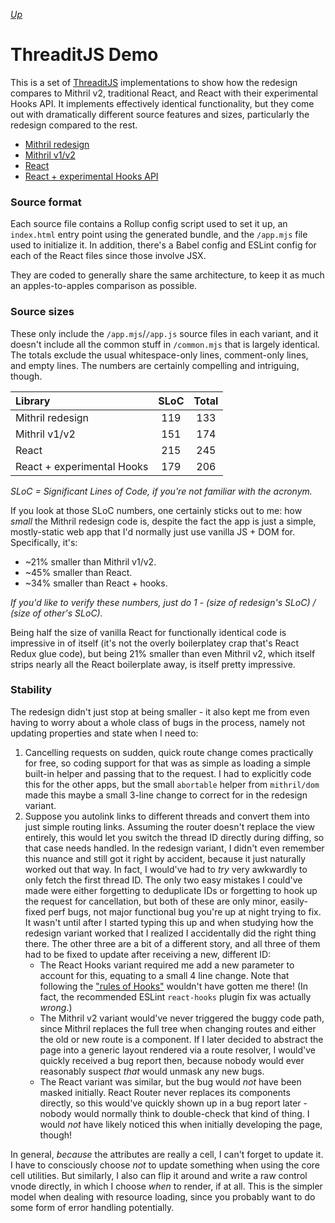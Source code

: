 [*Up*](../../README.md)

# ThreaditJS Demo

This is a set of [ThreaditJS](http://threaditjs.com/) implementations to show how the redesign compares to Mithril v2, traditional React, and React with their experimental Hooks API. It implements effectively identical functionality, but they come out with dramatically different source features and sizes, particularly the redesign compared to the rest.

- [Mithril redesign](https://github.com/isiahmeadows/mithril.js/tree/redesign/examples/threaditjs/mithril-redesign)
- [Mithril v1/v2](https://github.com/isiahmeadows/mithril.js/tree/redesign/examples/threaditjs/mithril-v2)
- [React](https://github.com/isiahmeadows/mithril.js/tree/redesign/examples/threaditjs/react)
- [React + experimental Hooks API](https://github.com/isiahmeadows/mithril.js/tree/redesign/examples/threaditjs/react-hooks)

### Source format

Each source file contains a Rollup config script used to set it up, an `index.html` entry point using the generated bundle, and the `/app.mjs` file used to initialize it. In addition, there's a Babel config and ESLint config for each of the React files since those involve JSX.

They are coded to generally share the same architecture, to keep it as much an apples-to-apples comparison as possible.

### Source sizes

These only include the `/app.mjs`/`/app.js` source files in each variant, and it doesn't include all the common stuff in `/common.mjs` that is largely identical. The totals exclude the usual whitespace-only lines, comment-only lines, and empty lines. The numbers are certainly compelling and intriguing, though.

| Library                    | SLoC | Total |
|:-------------------------- |:----:|:-----:|
| Mithril redesign           | 119  |  133  |
| Mithril v1/v2              | 151  |  174  |
| React                      | 215  |  245  |
| React + experimental Hooks | 179  |  206  |

*SLoC = Significant Lines of Code, if you're not familiar with the acronym.*

If you look at those SLoC numbers, one certainly sticks out to me: how *small* the Mithril redesign code is, despite the fact the app is just a simple, mostly-static web app that I'd normally just use vanilla JS + DOM for. Specifically, it's:

- ~21% smaller than Mithril v1/v2.
- ~45% smaller than React.
- ~34% smaller than React + hooks.

*If you'd like to verify these numbers, just do 1 - (size of redesign's SLoC) / (size of other's SLoC).*

Being half the size of vanilla React for functionally identical code is impressive in of itself (it's not the overly boilerplatey crap that's React Redux glue code), but being 21% smaller than even Mithril v2, which itself strips nearly all the React boilerplate away, is itself pretty impressive.

### Stability

The redesign didn't just stop at being smaller - it also kept me from even having to worry about a whole class of bugs in the process, namely not updating properties and state when I need to:

1. Cancelling requests on sudden, quick route change comes practically for free, so coding support for that was as simple as loading a simple built-in helper and passing that to the request. I had to explicitly code this for the other apps, but the small `abortable` helper from `mithril/dom` made this maybe a small 3-line change to correct for in the redesign variant.
1. Suppose you autolink links to different threads and convert them into just simple routing links. Assuming the router doesn't replace the view entirely, this would let you switch the thread ID directly during diffing, so that case needs handled. In the redesign variant, I didn't even remember this nuance and still got it right by accident, because it just naturally worked out that way. In fact, I would've had to *try* very awkwardly to only fetch the first thread ID. The only two easy mistakes I could've made were either forgetting to deduplicate IDs or forgetting to hook up the request for cancellation, but both of these are only minor, easily-fixed perf bugs, not major functional bug you're up at night trying to fix. It wasn't until after I started typing this up and when studying how the redesign variant worked that I realized I accidentally did the right thing there. The other three are a bit of a different story, and all three of them had to be fixed to update after receiving a new, different ID:
	- The React Hooks variant required me add a new parameter to account for this, equating to a small 4 line change. Note that following the ["rules of Hooks"](https://reactjs.org/docs/hooks-rules.html) wouldn't have gotten me there! (In fact, the recommended ESLint `react-hooks` plugin fix was actually *wrong*.)
	- The Mithril v2 variant would've never triggered the buggy code path, since Mithril replaces the full tree when changing routes and either the old or new route is a component. If I later decided to abstract the page into a generic layout rendered via a route resolver, I would've quickly received a bug report then, because nobody would ever reasonably suspect *that* would unmask any new bugs.
	- The React variant was similar, but the bug would *not* have been masked initially. React Router never replaces its components directly, so this would've quickly shown up in a bug report later - nobody would normally think to double-check that kind of thing. I would *not* have likely noticed this when initially developing the page, though!

In general, *because* the attributes are really a cell, I can't forget to update it. I have to consciously choose *not* to update something when using the core cell utilities. But similarly, I also can flip it around and write a raw control vnode directly, in which I choose *when* to render, if at all. This is the simpler model when dealing with resource loading, since you probably want to do some form of error handling potentially.
